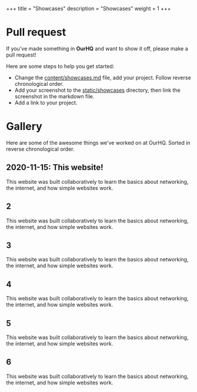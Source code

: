 +++
title = "Showcases"
description = "Showcases"
weight = 1
+++

# Pull request

If you've made something in **OurHQ** and want to show it off, please make a pull request!

Here are some steps to help you get started:

- Change the [content/showcases.md](https://gitlab.com/lukehsiao/ourhq-website/blob/master/content/showcases.md) file, add your project.
  Follow reverse chronological order.
- Add your screenshot to the [static/showcases](https://gitlab.com/lukehsiao/ourhq-website/tree/master/static/showcases) directory, then link the screenshot in the markdown file.
- Add a link to your project.

# Gallery

Here are some of the awesome things we've worked on at OurHQ.
Sorted in reverse chronological order.

## 2020-11-15: This website!

This website was built collaboratively to learn the basics about networking, the
internet, and how simple websites work.

## 2

This website was built collaboratively to learn the basics about networking, the
internet, and how simple websites work.

## 3

This website was built collaboratively to learn the basics about networking, the
internet, and how simple websites work.

## 4

This website was built collaboratively to learn the basics about networking, the
internet, and how simple websites work.

## 5

This website was built collaboratively to learn the basics about networking, the
internet, and how simple websites work.

## 6

This website was built collaboratively to learn the basics about networking, the
internet, and how simple websites work.

